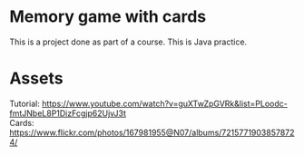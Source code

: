 # Memory game with cards

This is a project done as part of a course. 
This is Java practice.

# Assets

Tutorial: https://www.youtube.com/watch?v=guXTwZpGVRk&list=PLoodc-fmtJNbeL8P1DizFcgjp62UjvJ3t <br>
Cards: https://www.flickr.com/photos/167981955@N07/albums/72157719038578724/
